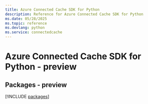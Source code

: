 ```yaml
---
title: Azure Connected Cache SDK for Python
description: Reference for Azure Connected Cache SDK for Python
ms.date: 05/28/2025
ms.topic: reference
ms.devlang: python
ms.service: connectedcache
---
```

# Azure Connected Cache SDK for Python - preview
## Packages - preview
[!INCLUDE [packages](connected-cache-index.md)]